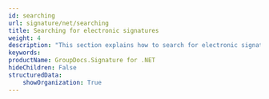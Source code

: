 ```yaml
---
id: searching
url: signature/net/searching
title: Searching for electronic signatures
weight: 4
description: "This section explains how to search for electronic signatures across document and its pages with advanced options."
keywords: 
productName: GroupDocs.Signature for .NET
hideChildren: False
structuredData:
    showOrganization: True
---
```

